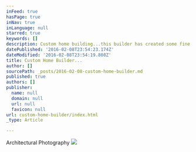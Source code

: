 ```yaml
---
inFeed: true
hasPage: true
inNav: true
inLanguage: null
starred: true
keywords: []
description: Custom home building...this builder has created some fine homes in the Boise area..
datePublished: '2016-02-08T23:54:23.174Z'
dateModified: '2016-02-08T23:54:19.808Z'
title: Custom Home Builder...
author: []
sourcePath: _posts/2016-02-08-custom-home-builder.md
published: true
authors: []
publisher:
  name: null
  domain: null
  url: null
  favicon: null
url: custom-home-builder/index.html
_type: Article

---
```

Architectural Photography
![](https://s3-us-west-2.amazonaws.com/the-grid-img/p/406613f5eaffe0eb29ef8c85581ca2b4aadd00fb.jpg)